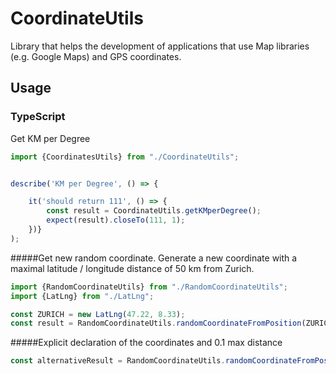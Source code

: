 # CoordinateUtils

Library that helps the development of applications that use Map libraries (e.g. Google Maps) and GPS coordinates.

## Usage

### TypeScript

Get KM per Degree
```typescript
import {CoordinatesUtils} from "./CoordinateUtils";


describe('KM per Degree', () => {

    it('should return 111', () => {
        const result = CoordinateUtils.getKMperDegree();
        expect(result).closeTo(111, 1);
    })}
);
```

#####Get new random coordinate. Generate a new coordinate with a maximal latitude / longitude distance of 50 km from Zurich.
```typescript
import {RandomCoordinateUtils} from "./RandomCoordinateUtils";
import {LatLng} from "./LatLng";

const ZURICH = new LatLng(47.22, 8.33);
const result = RandomCoordinateUtils.randomCoordinateFromPosition(ZURICH, 50);

```

#####Explicit declaration of the coordinates and 0.1 max distance

```typescript
const alternativeResult = RandomCoordinateUtils.randomCoordinateFromPositionWithExplicitLatLng(47.22, 8.33, 0.1)
```